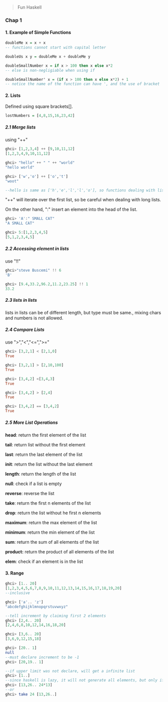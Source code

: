 > Fun Haskell

### Chap 1

#### 1. Example of  Simple Functions

```haskell
doubleMe x = x + x
-- functions cannot start with capital letter
```

```haskell
doubleUs x y = doubleMe x + doubleMe y
```

```haskell
doubleSmallNumber x = if x > 100 then x else x*2
-- else is non-negligiable when using if

doubleSmallNumber' x = (if x > 100 then x else x*2) + 1
-- notice the name of the function can have ', and the use of bracket
```

#### 2. Lists

Defined using square brackets[].

```haskell
lostNumbers = [4,8,15,16,23,42]
```

##### 2.1 Merge lists

using "++"

```haskell
ghci> [1,2,3,4] ++ [9,10,11,12]
[1,2,3,4,9,10,11,12]

ghci> "hello" ++ " " ++ "world"
"hello world"

ghci> ['w','o'] ++ ['o','t']
"woot"

--hello is same as ['h','e','l','l','o'], so functions dealing with lists can also be used to process strings
```

"++" will iterate over the first list, so be careful when dealing with long lists.

On the other hand, ":" insert an element into the head of the list.

```haskell
ghci> 'A':" SMALL CAT"
"A SMALL CAT"

ghci> 5:[1,2,3,4,5]
[5,1,2,3,4,5]
```

##### 2.2 Accessing element in lists

use "!!"

```haskell
ghci>"steve Buscemi" !! 6
'B'

ghci> [9.4,33.2,96.2,11.2,23.25] !! 1
33.2
```

##### 2.3 lists in lists

lists in lists can be of different length, but type must be same., mixing chars and numbers is not allowed.

##### 2.4 Compare Lists

use ">","<","<=",">="

```haskell
ghci> [3,2,1] < [2,1,0]
True

ghci> [3,2,1] > [2,10,100]
True

ghci> [3,4,2] <[3,4,3]
True

ghci> [3,4,2] > [2,4]
True

ghci> [3,4,2] == [3,4,2]
True
```



#####  2.5 More List Operations

**head**: return the first element of the list

**tail**: return list without the first element

**last**: return the last element of the list

**init**: return the list without the last element

**length**: return the length of the list

**null**: check if a list is empty

**reverse**: reverse the list

**take**: return the first n elements of the list

**drop**: return the list without he first n elements

**maximum**: return the max element of the list

**minimum**: return the min element of the list

**sum**: return the sum of all elements of the list

**product:** return the product of all elements of the list

**elem**: check if an element is in the list



#### 3. Range

```haskell
ghci> [1.. 20]
[1,2,3,4,5,6,7,8,9,10,11,12,13,14,15,16,17,18,19,20]
--inclusive

ghci> ['a'.. 'z']
"abcdefghijklmnopqrstuvwxyz"

--tell increment by claiming first 2 elements
ghci> [2,4.. 20]
[2,4,6,8,10,12,14,16,18,20]

ghci> [3,6.. 20]
[3,6,9,12,15,18]

ghci> [20.. 1]
null
--must declare increment to be -1
ghci> [20,19.. 1]

--if upper limit was not declare, will get a infinite list
ghci> [1..]
--since haskell is lazy, it will not generate all elements, but only if you ask for them, thus there are 2 ways to generate a list of first 24 number that can be divided by 13
ghci> [13,26.. 24*13]
--or
ghci> take 24 [13,26..]

```

